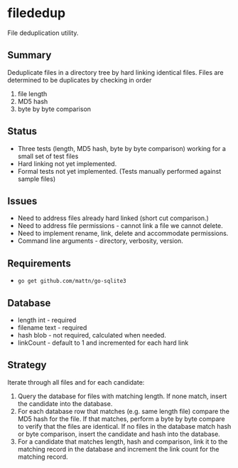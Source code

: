 # filededup

File deduplication utility.

## Summary
Deduplicate files in a directory tree by hard linking identical files. Files
are determined to be duplicates by checking in order

1. file length
2. MD5 hash
3. byte by byte comparison

## Status
* Three tests (length, MD5 hash, byte by byte comparison) working for a small
set of test files
* Hard linking not yet implemented.
* Formal tests not yet implemented. (Tests manually performed against sample files)

## Issues
* Need to address files already hard linked (short cut comparison.)
* Need to address file permissions - cannot link a file we cannot delete.
* Need to implement rename, link, delete and accommodate permissions.
* Command line arguments - directory, verbosity, version.

## Requirements

* `go get github.com/mattn/go-sqlite3`

## Database
* length int - required
* filename text - required
* hash blob - not required, calculated when needed.
* linkCount - default to 1 and incremented for each hard link
## Strategy
Iterate through all files and for each candidate:
1. Query the database for files with matching length. If none match,
insert the candidate into the database.
2. For each database row that matches (e.g. same length file) compare
the MD5 hash for the file. If that matches, perform a byte by byte
compare to verify that the files are identical. If no files in the
database match hash or byte comparison, insert the candidate and
hash into the database.
3. For a candidate that matches length, hash and comparison, link it to
the matching record in the database and increment the link count for the
matching record.